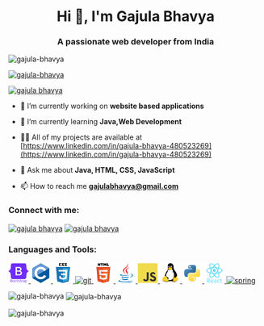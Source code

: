 <h1 align="center">Hi 👋, I'm Gajula Bhavya</h1>
<h3 align="center">A passionate web developer from India</h3>

<p align="left"> <img src="https://komarev.com/ghpvc/?username=gajula-bhavya&label=Profile%20views&color=0e75b6&style=flat" alt="gajula-bhavya" /> </p>

<p align="left"> <a href="https://github.com/ryo-ma/github-profile-trophy"><img src="https://github-profile-trophy.vercel.app/?username=gajula-bhavya" alt="gajula-bhavya" /></a> </p>

<p align="left"> <a href="https://twitter.com/gajula bhavya" target="blank"><img src="https://img.shields.io/twitter/follow/gajula bhavya?logo=twitter&style=for-the-badge" alt="gajula bhavya" /></a> </p>

- 🔭 I’m currently working on **website based applications**

- 🌱 I’m currently learning **Java,Web Development**

- 👨‍💻 All of my projects are available at [https://www.linkedin.com/in/gajula-bhavya-480523269](https://www.linkedin.com/in/gajula-bhavya-480523269)

- 💬 Ask me about **Java, HTML, CSS, JavaScript**

- 📫 How to reach me **gajulabhavya@gmail.com**

<h3 align="left">Connect with me:</h3>
<p align="left">
<a href="https://twitter.com/gajula bhavya" target="blank"><img align="center" src="https://raw.githubusercontent.com/rahuldkjain/github-profile-readme-generator/master/src/images/icons/Social/twitter.svg" alt="gajula bhavya" height="30" width="40" /></a>
<a href="https://linkedin.com/in/gajula bhavya" target="blank"><img align="center" src="https://raw.githubusercontent.com/rahuldkjain/github-profile-readme-generator/master/src/images/icons/Social/linked-in-alt.svg" alt="gajula bhavya" height="30" width="40" /></a>
</p>

<h3 align="left">Languages and Tools:</h3>
<p align="left"> <a href="https://getbootstrap.com" target="_blank" rel="noreferrer"> <img src="https://raw.githubusercontent.com/devicons/devicon/master/icons/bootstrap/bootstrap-plain-wordmark.svg" alt="bootstrap" width="40" height="40"/> </a> <a href="https://www.cprogramming.com/" target="_blank" rel="noreferrer"> <img src="https://raw.githubusercontent.com/devicons/devicon/master/icons/c/c-original.svg" alt="c" width="40" height="40"/> </a> <a href="https://www.w3schools.com/css/" target="_blank" rel="noreferrer"> <img src="https://raw.githubusercontent.com/devicons/devicon/master/icons/css3/css3-original-wordmark.svg" alt="css3" width="40" height="40"/> </a> <a href="https://git-scm.com/" target="_blank" rel="noreferrer"> <img src="https://www.vectorlogo.zone/logos/git-scm/git-scm-icon.svg" alt="git" width="40" height="40"/> </a> <a href="https://www.w3.org/html/" target="_blank" rel="noreferrer"> <img src="https://raw.githubusercontent.com/devicons/devicon/master/icons/html5/html5-original-wordmark.svg" alt="html5" width="40" height="40"/> </a> <a href="https://www.java.com" target="_blank" rel="noreferrer"> <img src="https://raw.githubusercontent.com/devicons/devicon/master/icons/java/java-original.svg" alt="java" width="40" height="40"/> </a> <a href="https://developer.mozilla.org/en-US/docs/Web/JavaScript" target="_blank" rel="noreferrer"> <img src="https://raw.githubusercontent.com/devicons/devicon/master/icons/javascript/javascript-original.svg" alt="javascript" width="40" height="40"/> </a> <a href="https://www.linux.org/" target="_blank" rel="noreferrer"> <img src="https://raw.githubusercontent.com/devicons/devicon/master/icons/linux/linux-original.svg" alt="linux" width="40" height="40"/> </a> <a href="https://www.python.org" target="_blank" rel="noreferrer"> <img src="https://raw.githubusercontent.com/devicons/devicon/master/icons/python/python-original.svg" alt="python" width="40" height="40"/> </a> <a href="https://reactjs.org/" target="_blank" rel="noreferrer"> <img src="https://raw.githubusercontent.com/devicons/devicon/master/icons/react/react-original-wordmark.svg" alt="react" width="40" height="40"/> </a> <a href="https://spring.io/" target="_blank" rel="noreferrer"> <img src="https://www.vectorlogo.zone/logos/springio/springio-icon.svg" alt="spring" width="40" height="40"/> </a> </p>

<p><img align="left" src="https://github-readme-stats.vercel.app/api/top-langs?username=gajula-bhavya&show_icons=true&locale=en&layout=compact" alt="gajula-bhavya" /></p>

<p>&nbsp;<img align="center" src="https://github-readme-stats.vercel.app/api?username=gajula-bhavya&show_icons=true&locale=en" alt="gajula-bhavya" /></p>

<p><img align="center" src="https://github-readme-streak-stats.herokuapp.com/?user=gajula-bhavya&" alt="gajula-bhavya" /></p>


